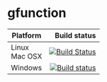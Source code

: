 # gfunction

Platform | Build status
---------|-------------:
Linux<br>Mac OSX | [![Build Status](https://travis-ci.org/mitchute/gfunction.svg?branch=master)](https://travis-ci.org/mitchute/gfunction)
Windows          | [![Build status](https://ci.appveyor.com/api/projects/status/oegtuwo4w7yr060m?svg=true)](https://ci.appveyor.com/project/mitchute/gfunction)
